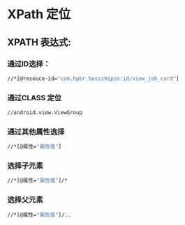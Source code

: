 # XPath 定位

## XPATH 表达式:

### 通过ID选择：

```bash
//*[@resouce-id="com.hpbr.bosszhipin:id/view_job_card"]
```

### 通过CLASS 定位

```bash
//android.view.ViewGroup
```

### 通过其他属性选择

```bash
//*[@属性="属性值"]
```

### 选择子元素

```bash
//*[@属性="属性值"]/*
```

### 选择父元素

```bash
//*[@属性="属性值"]/..
```



